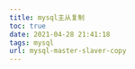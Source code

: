 ```yaml
---
title: mysql主从复制
toc: true
date: 2021-04-28 21:41:18
tags: mysql
url: mysql-master-slaver-copy
---
```

